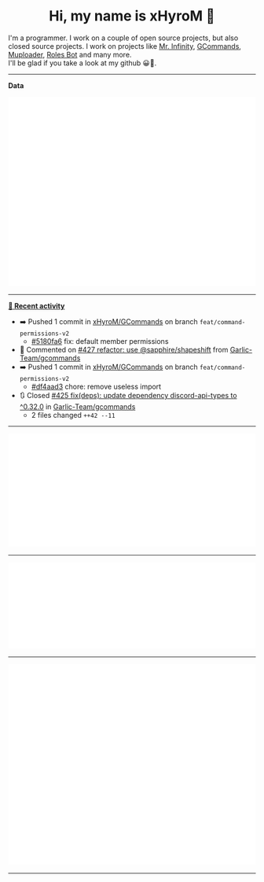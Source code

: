 <p align="center">
    <!-- <img src="https://avatars.githubusercontent.com/u/56601352" width="192" alt="hyro's pfp" /> -->
    <h1 align="center">Hi, my name is xHyroM 👋</h1>
</p>

I'm a programmer. I work on a couple of open source projects, but also closed source projects. I work on projects like [Mr. Infinity](https://discord.com/oauth2/authorize?client_id=720321585625694239&scope=bot%20applications.commands&permissions=8&redirect_uri=https://blobs.gq/imanager&prompt=consent&response_type=code), [GCommands](https://github.com/Garlic-Team/GCommands), [Muploader](https://github.com/xHyroM/Muploder), [Roles Bot](https://github.com/xHyroM/roles-bot) and many more.  
I'll be glad if you take a look at my github 😀👀.

___
**Data**

<img src="https://github.com/xHyroM/xHyroM/blob/master/.cache/base.svg">

___

**[📰 Recent activity](https://github.com/xHyroM)**
* ➡️ Pushed 1 commit in [xHyroM/GCommands](https://github.com/xHyroM/GCommands) on branch `feat/command-permissions-v2`
  * [#5180fa6](https://github.com/xHyroM/GCommands/commit/5180fa6) fix: default member permissions
* 💬 Commented on [#427 refactor: use @sapphire/shapeshift](https://github.com/Garlic-Team/gcommands/issues/427) from [Garlic-Team/gcommands](https://github.com/Garlic-Team/gcommands)
* ➡️ Pushed 1 commit in [xHyroM/GCommands](https://github.com/xHyroM/GCommands) on branch `feat/command-permissions-v2`
  * [#df4aad3](https://github.com/xHyroM/GCommands/commit/df4aad3) chore: remove useless import
* 🔃 Closed [#425 fix(deps): update dependency discord-api-types to ^0.32.0](https://github.com/Garlic-Team/gcommands/pull/425) in [Garlic-Team/gcommands](https://github.com/Garlic-Team/gcommands)
  * 2 files changed `++42 --11`


___

<img src="https://github.com/xHyroM/xHyroM/blob/master/.cache/isocalendar.svg">

___

<img src="https://github.com/xHyroM/xHyroM/blob/master/.cache/languages.svg">

___

<img src="https://github.com/xHyroM/xHyroM/blob/master/.cache/achievements.svg">

___
